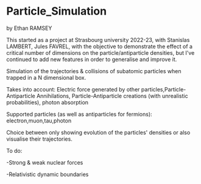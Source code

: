 # Particle_Simulation
by Ethan RAMSEY

This started as a project at Strasbourg university 2022-23, with Stanislas LAMBERT, Jules FAVREL, with the objective to demonstrate the effect of a critical number of dimensions on the particle/antiparticle densities, but I've continued to add new features in order to generalise and improve it.

Simulation of the trajectories &amp; collisions of subatomic particles when trapped in a N dimensional box.

Takes into account: Electric force generated by other particles,Particle-Antiparticle Annihilations, Particle-Antiparticle creations (with unrealistic probabilities), photon absorption

Supported particles (as well as antiparticles for fermions): electron,muon,tau,photon

Choice between only showing evolution of the particles' densities or also visualise their trajectories.


To do: 

-Strong & weak nuclear forces

-Relativistic dynamic boundaries
